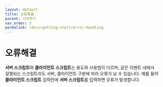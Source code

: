 ```yaml
---
layout: default
title: 오류해결
parent: 시작하기
nav_order: 3
permalink: /docs/getting-start/error-handling
---
```




# 오류해결

**서버 스크립트**와 **클라이언트 스크립트**는 용도와 사용법이 다르며, 같은 이벤트 내에서 실행되는 스크립트라도 서버, 클라이언트 구분에 따라 오류가 날 수 있습니다. 예를 들어 **클라이언트 스크립트** 입력란에 **서버 스크립트**를 입력하면 오류가 발생합니다.



